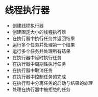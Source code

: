 线程执行器
========

- 创建线程执行器
- 创建固定大小的线程执行器
- 在执行器中执行任务并返回结果
- 运行多个任务并处理第一个结果
- 运行多个任务并处理所有结果
- 在执行器中延时执行任务
- 在执行器中周期性执行任务
- 在执行器中取消任务
- 在执行器中控制任务的完成
- 在执行器中分离任务的启动与结果的处理
- 处理在执行器中被拒绝的任务
